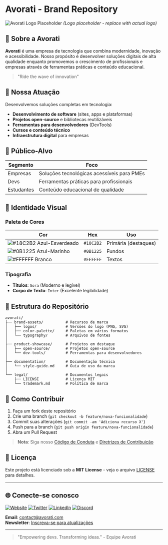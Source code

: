 # **Avorati** - Brand Repository

![Avorati Logo Placeholder](https://avatars.githubusercontent.com/u/206777209?s=200&v=4) *(Logo placeholder - replace with actual logo)*

## 🌟 Sobre a Avorati
**Avorati** é uma empresa de tecnologia que combina modernidade, inovação e acessibilidade. Nosso propósito é desenvolver soluções digitais de alta qualidade enquanto promovemos o crescimento de profissionais e empresas através de ferramentas práticas e conteúdo educacional.

> "Ride the wave of innovation"

## 🚀 Nossa Atuação
Desenvolvemos soluções completas em tecnologia:
- **Desenvolvimento de software** (sites, apps e plataformas)
- **Projetos open-source** e bibliotecas reutilizáveis
- **Ferramentas para desenvolvedores** (DevTools)
- **Cursos e conteúdo técnico** 
- **Infraestrutura digital** para empresas

## 🎯 Público-Alvo
| Segmento | Foco |
|----------|------|
| Empresas | Soluções tecnológicas acessíveis para PMEs |
| Devs | Ferramentas práticas para profissionais |
| Estudantes | Conteúdo educacional de qualidade |

## 🎨 Identidade Visual
### Paleta de Cores
| Cor | Hex | Uso |
|-----|-----|-----|
| ![#18C2B2](https://via.placeholder.com/15/18C2B2/000000?text=+) Azul-Esverdeado | `#18C2B2` | Primária (destaques) |
| ![#0B1225](https://via.placeholder.com/15/0B1225/000000?text=+) Azul-Marinho | `#0B1225` | Fundos |
| ![#FFFFFF](https://via.placeholder.com/15/FFFFFF/000000?text=+) Branco | `#FFFFFF` | Textos |

### Tipografia
- **Títulos**: `Sora` (Moderno e legível)
- **Corpo de Texto**: `Inter` (Excelente legibilidade)

## 📂 Estrutura do Repositório
```
avorati/
├── brand-assets/          # Recursos de marca
│   ├── logos/             # Versões do logo (PNG, SVG)
│   ├── color-palette/     # Paletas em vários formatos
│   └── typography/        # Arquivos de fontes
│
├── product-showcase/      # Projetos em destaque
│   ├── open-source/       # Projetos open-source
│   └── dev-tools/         # Ferramentas para desenvolvedores
│
├── documentation/         # Documentação técnica
│   └── style-guide.md     # Guia de uso da marca
│
└── legal/                 # Documentos legais
    ├── LICENSE            # Licença MIT
    └── trademark.md       # Política de marca
```

## 🔧 Como Contribuir
1. Faça um fork deste repositório
2. Crie uma branch (`git checkout -b feature/nova-funcionalidade`)
3. Commit suas alterações (`git commit -am 'Adiciona recurso X'`)
4. Push para a branch (`git push origin feature/nova-funcionalidade`)
5. Abra um Pull Request

> **Nota**: Siga nosso [Código de Conduta](CODE_OF_CONDUCT.md) e [Diretrizes de Contribuição](CONTRIBUTING.md)

## 📄 Licença
Este projeto está licenciado sob a **MIT License** - veja o arquivo [LICENSE](LICENSE) para detalhes.

---

## 🌐 Conecte-se conosco
[![Website](https://img.shields.io/badge/-Website-18C2B2?style=flat-square)](https://www.avorati.com)
[![Twitter](https://img.shields.io/badge/-Twitter-1DA1F2?style=flat-square&logo=twitter&logoColor=white)](https://twitter.com/avorati)
[![LinkedIn](https://img.shields.io/badge/-LinkedIn-0077B5?style=flat-square&logo=linkedin&logoColor=white)](https://linkedin.com/company/avorati)
[![Discord](https://img.shields.io/badge/-Discord-5865F2?style=flat-square&logo=discord&logoColor=white)](https://discord.gg/avorati)

**Email**: contact@avorati.com  
**Newsletter**: [Inscreva-se para atualizações](https://avorati.com/newsletter)

---

> "Empowering devs. Transforming ideas." - Equipe Avorati
